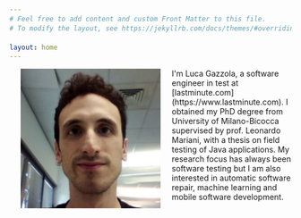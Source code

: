 ```yaml
---
# Feel free to add content and custom Front Matter to this file.
# To modify the layout, see https://jekyllrb.com/docs/themes/#overriding-theme-defaults

layout: home
---
```


<img src="/images/me.jpg" width="250" align="left" hspace="20">
I'm Luca Gazzola, a software engineer in test at [lastminute.com](https://www.lastminute.com). I obtained my PhD degree from University of Milano-Bicocca supervised by prof. Leonardo Mariani, with a thesis on field testing of Java applications. My research focus has always been software testing but I am also interested in automatic software repair, machine learning and mobile software development.